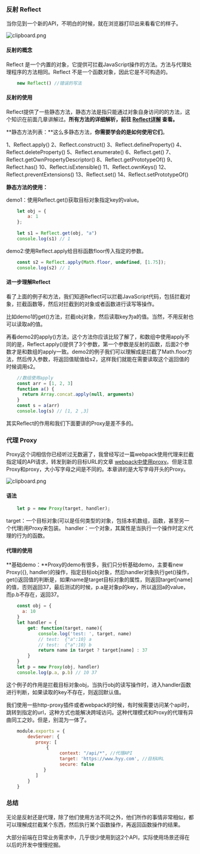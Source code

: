 ### 反射 Reflect

当你见到一个新的API，不明白的时候，就在浏览器打印出来看看它的样子。

![clipboard.png](/img/bVR5HF)

#### 反射的概念

Reflect 是一个内置的对象，它提供可拦截JavaScript操作的方法。方法与代理处理程序的方法相同。Reflect 不是一个函数对象，因此它是不可构造的。

```javascript
    new Reflect() //错误的写法
```

#### 反射的使用

Reflect提供了一些静态方法，静态方法是指只能通过对象自身访问的的方法，这个知识在前面几章讲解过。**所有方法的详细解析，前往 [Reflect详解][1] 查看。**

**静态方法列表：**这么多静态方法，**你需要学会的是如何使用它们**。

1、Reflect.apply()
2、Reflect.construct()
3、Reflect.defineProperty()
4、Reflect.deleteProperty()
5、Reflect.enumerate()
6、Reflect.get()
7、Reflect.getOwnPropertyDescriptor()
8、Reflect.getPrototypeOf()
9、Reflect.has()
10、Reflect.isExtensible()
11、Reflect.ownKeys()
12、Reflect.preventExtensions()
13、Reflect.set()
14、Reflect.setPrototypeOf()

**静态方法的使用：**

demo1：使用Reflect.get()获取目标对象指定key的value。
```javascript
    let obj = {
        a: 1
    };
    
    let s1 = Reflect.get(obj, "a")
    console.log(s1) // 1
```
demo2:使用Reflect.apply给目标函数floor传入指定的参数。
```javascript
    const s2 = Reflect.apply(Math.floor, undefined, [1.75]); 
    console.log(s2) // 1
```
#### 进一步理解Reflect

看了上面的例子和方法，我们知道Reflect可以拦截JavaScript代码，包括拦截对象，拦截函数等，然后对拦截到的对象或者函数进行读写等操作。

比如demo1的get()方法，拦截obj对象，然后读取key为a的值。当然，不用反射也可以读取a的值。

再看demo2的apply()方法，这个方法你应该比较了解了，和数组中使用apply不同的是，Reflect.apply()提供了3个参数，第一个参数是反射的函数，后面2个参数才是和数组的apply一致。demo2的例子我们可以理解成是拦截了Math.floor方法，然后传入参数，将返回值赋值给s2，这样我们就能在需要读取这个返回值的时候调用s2。
```javascript
    //数组使用apply
    const arr = [1, 2, 3]
    function a() {
      return Array.concat.apply(null, arguments)
    }
    const s = a(arr)
    console.log(s) // [1, 2 ,3]
```

其实Reflect的作用和我们下面要讲的Proxy是差不多的。

### 代理 Proxy

Proxy这个词相信你已经听过无数遍了，我曾经写过一篇webpack使用代理来拦截指定域的API请求，转发到新的目标URL的文章 [webpack中使用proxy][2]。但是注意Proxy和proxy，大小写字母之间是不同的。本章讲的是大写字母开头的Proxy。

![clipboard.png](/img/bVR5W5)

#### 语法
```javascript
    let p = new Proxy(target, handler);
```  
target：一个目标对象(可以是任何类型的对象，包括本机数组，函数，甚至另一个代理)用Proxy来包装。
handler：一个对象，其属性是当执行一个操作时定义代理的行为的函数。

#### 代理的使用

**基础demo：**Proxy的demo有很多，我们只分析基础demo，主要看new Proxy({}, handler)的操作，指定目标obj对象，然后handler对象执行get()操作，get()返回值的判断是，如果name是target目标对象的属性，则返回target[name]的值，否则返回37，最后测试的时候，p.a是对象p的key，所以返回a的value，而p.b不存在，返回37。
```javascript
    const obj = {
      a: 10
    }
    let handler = {
        get: function(target, name){
            console.log('test: ', target, name)
            // test:  {"a":10} a
            // test:  {"a":10} b
            return name in target ? target[name] : 37
        }
    }
    let p = new Proxy(obj, handler)
    console.log(p.a, p.b) // 10 37
 ```   
这个例子的作用是拦截目标对象obj，当执行obj的读写操作时，进入handler函数进行判断，如果读取的key不存在，则返回默认值。

我们使用一些http-proxy插件或者webpack的时候，有时候需要访问某个api时，跳转到指定的url，这种方式也能解决跨域访问。这种代理模式和Proxy的代理有异曲同工之妙。但是，别混为一体了。
```javascript
    module.exports = {
        devServer: {
           proxy: [
               {
                    context: "/api/*", //代理API
                    target: 'https://www.hyy.com', //目标URL
                    secure: false
              }
           ]
        }
    }
```
### 总结

无论是反射还是代理，除了他们使用方法不同之外，他们所作的事情非常相似，都可以理解成拦截某个东西，然后执行某个函数操作，再返回函数操作的结果。

大部分前端在日常业务需求中，几乎很少使用到这2个API，实际使用场景还得在以后的开发中慢慢挖掘。


  [1]: https://developer.mozilla.org/zh-CN/docs/Web/JavaScript/Reference/Global_Objects/Reflect
  [2]: https://segmentfault.com/a/1190000008635891
  [3]: https://segmentfault.com/a/1190000010199272